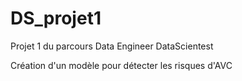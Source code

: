 # DS_projet1
Projet 1 du parcours Data Engineer DataScientest

Création d'un modèle pour détecter les risques d'AVC
